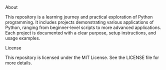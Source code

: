 About

This repository is a learning journey and practical exploration of Python programming. It includes projects demonstrating various applications of Python, ranging from beginner-level scripts to more advanced applications. Each project is documented with a clear purpose, setup instructions, and usage examples.

License

This repository is licensed under the MIT License. See the LICENSE file for more details.
